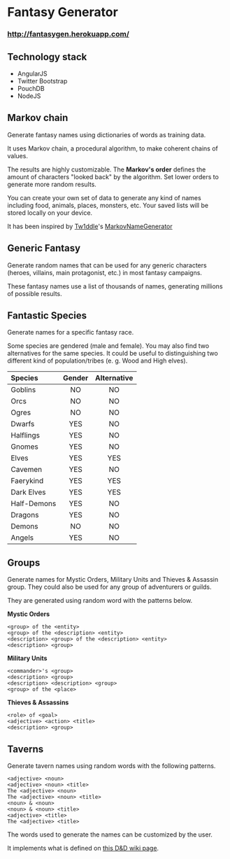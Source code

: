 # Fantasy Generator

### http://fantasygen.herokuapp.com/

## Technology stack

 - AngularJS
 - Twitter Bootstrap
 - PouchDB
 - NodeJS
 
## Markov chain
Generate fantasy names using dictionaries of words as training data. 

It uses Markov chain, a procedural algorithm, to make coherent chains of values. 

The results are highly customizable. The **Markov's order** defines the amount of characters "looked back" by the algorithm. Set lower orders to generate more random results. 

You can create your own set of data to generate any kind of names including food, animals, places, monsters, etc. 
Your saved lists will be stored locally on your device. 

It has been inspired by [Tw1ddle](https://github.com/Tw1ddle)'s [MarkovNameGenerator](https://github.com/Tw1ddle/MarkovNameGenerator)

## Generic Fantasy
Generate random names that can be used for any generic characters (heroes, villains, main protagonist, etc.) in most fantasy campaigns.

These fantasy names use a list of thousands of names, generating millions of possible results.


## Fantastic Species
Generate names for a specific fantasy race. 

Some species are gendered (male and female). You may also find two alternatives for the same species. It could be useful to distinguishing two different kind of population/tribes (e. g. Wood and High elves).

| Species  | Gender | Alternative
| :---         |     :---:      |     :---:      |
| Goblins | NO | NO |
| Orcs | NO | NO |
| Ogres | NO | NO |
| Dwarfs | YES | NO |
| Halflings | YES | NO |
| Gnomes | YES | NO |
| Elves | YES | YES |
| Cavemen | YES | NO |
| Faerykind | YES | YES |
| Dark Elves | YES | YES |
| Half-Demons | YES | NO |
| Dragons | YES | NO |
| Demons | NO | NO |
| Angels | YES | NO |


## Groups
Generate names for Mystic Orders, Military Units and Thieves & Assassin group. They could also be used for any group of adventurers or guilds. 

They are generated using random word with the patterns below.

**Mystic Orders**

    <group> of the <entity>
    <group> of the <description> <entity>
    <description> <group> of the <description> <entity>
    <description> <group>

**Military Units**
    
    <commander>'s <group>
    <description> <group>
    <description> <description> <group>
    <group> of the <place>
       
**Thieves & Assassins**

    <role> of <goal>
    <adjective> <action> <title>
    <description> <group>

## Taverns
Generate tavern names using random words with the following patterns. 

    <adjective> <noun>
    <adjective> <noun> <title>
    The <adjective> <noun>
    The <adjective> <noun> <title>
    <noun> & <noun>
    <noun> & <noun> <title>
    <adjective> <title>
    The <adjective> <title>
    
The words used to generate the names can be customized by the user.

It implements what is defined on [this D&D wiki page](https://www.dandwiki.com/wiki/Well_Over_100_Tavern_Names_(DnD_Other)#Totally_Random).
